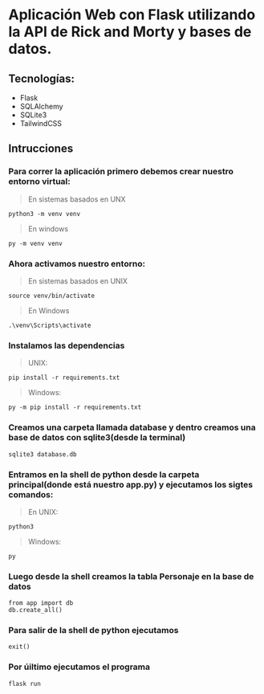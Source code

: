 # Aplicación Web con Flask utilizando la API de Rick and Morty y bases de datos.

## **Tecnologías:**
- Flask
- SQLAlchemy
- SQLite3
- TailwindCSS

## Intrucciones

### Para correr la aplicación primero debemos crear nuestro entorno virtual:
> En sistemas basados en UNX
```
python3 -m venv venv
```
> En windows
```
py -m venv venv
```
### Ahora activamos nuestro entorno:
> En sistemas basados en UNIX
```
source venv/bin/activate
```
> En Windows
```
.\venv\Scripts\activate
```
### Instalamos las dependencias
> UNIX:
```
pip install -r requirements.txt
```
> Windows:
```
py -m pip install -r requirements.txt
```

### Creamos una carpeta llamada database y dentro creamos una base de datos con sqlite3(desde la terminal)
```
sqlite3 database.db
```

### Entramos en la shell de python desde la carpeta principal(donde está nuestro app.py) y ejecutamos los sigtes comandos:
> En UNIX:
```
python3
```
> Windows:
```
py
```
### Luego desde la shell creamos la tabla Personaje en la base de datos
```
from app import db
db.create_all()
```
### Para salir de la shell de python ejecutamos
```
exit()
```
### Por úiltimo ejecutamos el programa
```
flask run
```
